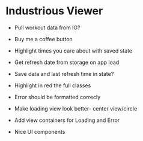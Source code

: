 # Industrious Viewer

- Pull workout data from IG?
- Buy me a coffee button
- Highlight times you care about with saved state
- Get refresh date from storage on app load
- Save data and last refresh time in state?
- Highlight in red the full classes
- Error should be formatted correcly
- Make loading view look better- center view/circle
- Add view containers for Loading and Error

- Nice UI components
